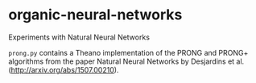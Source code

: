 # organic-neural-networks
Experiments with Natural Neural Networks

`prong.py` contains a Theano implementation of the PRONG and PRONG+ algorithms from the paper Natural Neural Networks by Desjardins et al. (http://arxiv.org/abs/1507.00210).
